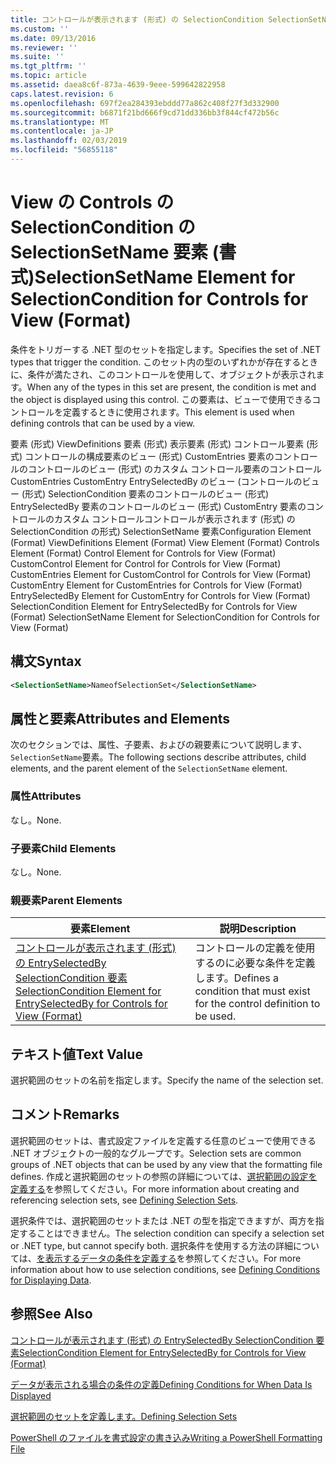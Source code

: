 ```yaml
---
title: コントロールが表示されます (形式) の SelectionCondition SelectionSetName 要素 |Microsoft Docs
ms.custom: ''
ms.date: 09/13/2016
ms.reviewer: ''
ms.suite: ''
ms.tgt_pltfrm: ''
ms.topic: article
ms.assetid: daea8c6f-873a-4639-9eee-599642822958
caps.latest.revision: 6
ms.openlocfilehash: 697f2ea284393ebddd77a862c408f27f3d332900
ms.sourcegitcommit: b6871f21bd666f9cd71dd336bb3f844cf472b56c
ms.translationtype: MT
ms.contentlocale: ja-JP
ms.lasthandoff: 02/03/2019
ms.locfileid: "56855118"
---
```

# <a name="selectionsetname-element-for-selectioncondition-for-controls-for-view-format"></a><span data-ttu-id="9036d-102">View の Controls の SelectionCondition の SelectionSetName 要素 (書式)</span><span class="sxs-lookup"><span data-stu-id="9036d-102">SelectionSetName Element for SelectionCondition for Controls for View (Format)</span></span>

<span data-ttu-id="9036d-103">条件をトリガーする .NET 型のセットを指定します。</span><span class="sxs-lookup"><span data-stu-id="9036d-103">Specifies the set of .NET types that trigger the condition.</span></span> <span data-ttu-id="9036d-104">このセット内の型のいずれかが存在するときに、条件が満たされ、このコントロールを使用して、オブジェクトが表示されます。</span><span class="sxs-lookup"><span data-stu-id="9036d-104">When any of the types in this set are present, the condition is met and the object is displayed using this control.</span></span> <span data-ttu-id="9036d-105">この要素は、ビューで使用できるコントロールを定義するときに使用されます。</span><span class="sxs-lookup"><span data-stu-id="9036d-105">This element is used when defining controls that can be used by a view.</span></span>

<span data-ttu-id="9036d-106">要素 (形式) ViewDefinitions 要素 (形式) 表示要素 (形式) コントロール要素 (形式) コントロールの構成要素のビュー (形式) CustomEntries 要素のコントロールのコントロールのビュー (形式) のカスタム コントロール要素のコントロールCustomEntries CustomEntry EntrySelectedBy のビュー (コントロールのビュー (形式) SelectionCondition 要素のコントロールのビュー (形式) EntrySelectedBy 要素のコントロールのビュー (形式) CustomEntry 要素のコントロールのカスタム コントロールコントロールが表示されます (形式) の SelectionCondition の形式) SelectionSetName 要素</span><span class="sxs-lookup"><span data-stu-id="9036d-106">Configuration Element (Format) ViewDefinitions Element (Format) View Element (Format) Controls Element (Format) Control Element for Controls for View (Format) CustomControl Element for Control for Controls for View (Format) CustomEntries Element for CustomControl for Controls for View (Format) CustomEntry Element for CustomEntries for Controls for View (Format) EntrySelectedBy Element for CustomEntry for Controls for View (Format) SelectionCondition Element for EntrySelectedBy for Controls for View (Format) SelectionSetName Element for SelectionCondition for Controls for View (Format)</span></span>

## <a name="syntax"></a><span data-ttu-id="9036d-107">構文</span><span class="sxs-lookup"><span data-stu-id="9036d-107">Syntax</span></span>

```xml
<SelectionSetName>NameofSelectionSet</SelectionSetName>
```

## <a name="attributes-and-elements"></a><span data-ttu-id="9036d-108">属性と要素</span><span class="sxs-lookup"><span data-stu-id="9036d-108">Attributes and Elements</span></span>

<span data-ttu-id="9036d-109">次のセクションでは、属性、子要素、およびの親要素について説明します、`SelectionSetName`要素。</span><span class="sxs-lookup"><span data-stu-id="9036d-109">The following sections describe attributes, child elements, and the parent element of the `SelectionSetName` element.</span></span>

### <a name="attributes"></a><span data-ttu-id="9036d-110">属性</span><span class="sxs-lookup"><span data-stu-id="9036d-110">Attributes</span></span>

<span data-ttu-id="9036d-111">なし。</span><span class="sxs-lookup"><span data-stu-id="9036d-111">None.</span></span>

### <a name="child-elements"></a><span data-ttu-id="9036d-112">子要素</span><span class="sxs-lookup"><span data-stu-id="9036d-112">Child Elements</span></span>

<span data-ttu-id="9036d-113">なし。</span><span class="sxs-lookup"><span data-stu-id="9036d-113">None.</span></span>

### <a name="parent-elements"></a><span data-ttu-id="9036d-114">親要素</span><span class="sxs-lookup"><span data-stu-id="9036d-114">Parent Elements</span></span>

|<span data-ttu-id="9036d-115">要素</span><span class="sxs-lookup"><span data-stu-id="9036d-115">Element</span></span>|<span data-ttu-id="9036d-116">説明</span><span class="sxs-lookup"><span data-stu-id="9036d-116">Description</span></span>|
|-------------|-----------------|
|[<span data-ttu-id="9036d-117">コントロールが表示されます (形式) の EntrySelectedBy SelectionCondition 要素</span><span class="sxs-lookup"><span data-stu-id="9036d-117">SelectionCondition Element for EntrySelectedBy for Controls for View (Format)</span></span>](./selectioncondition-element-for-entryselectedby-for-controls-for-view-format.md)|<span data-ttu-id="9036d-118">コントロールの定義を使用するのに必要な条件を定義します。</span><span class="sxs-lookup"><span data-stu-id="9036d-118">Defines a condition that must exist for the control definition to be used.</span></span>|

## <a name="text-value"></a><span data-ttu-id="9036d-119">テキスト値</span><span class="sxs-lookup"><span data-stu-id="9036d-119">Text Value</span></span>

<span data-ttu-id="9036d-120">選択範囲のセットの名前を指定します。</span><span class="sxs-lookup"><span data-stu-id="9036d-120">Specify the name of the selection set.</span></span>

## <a name="remarks"></a><span data-ttu-id="9036d-121">コメント</span><span class="sxs-lookup"><span data-stu-id="9036d-121">Remarks</span></span>

<span data-ttu-id="9036d-122">選択範囲のセットは、書式設定ファイルを定義する任意のビューで使用できる .NET オブジェクトの一般的なグループです。</span><span class="sxs-lookup"><span data-stu-id="9036d-122">Selection sets are common groups of .NET objects that can be used by any view that the formatting file defines.</span></span> <span data-ttu-id="9036d-123">作成と選択範囲のセットの参照の詳細については、[選択範囲の設定を定義する](./defining-selection-sets.md)を参照してください。</span><span class="sxs-lookup"><span data-stu-id="9036d-123">For more information about creating and referencing selection sets, see [Defining Selection Sets](./defining-selection-sets.md).</span></span>

<span data-ttu-id="9036d-124">選択条件では、選択範囲のセットまたは .NET の型を指定できますが、両方を指定することはできません。</span><span class="sxs-lookup"><span data-stu-id="9036d-124">The selection condition can specify a selection set or .NET type, but cannot specify both.</span></span> <span data-ttu-id="9036d-125">選択条件を使用する方法の詳細については、[を表示するデータの条件を定義する](./defining-conditions-for-displaying-data.md)を参照してください。</span><span class="sxs-lookup"><span data-stu-id="9036d-125">For more information about how to use selection conditions, see [Defining Conditions for Displaying Data](./defining-conditions-for-displaying-data.md).</span></span>

## <a name="see-also"></a><span data-ttu-id="9036d-126">参照</span><span class="sxs-lookup"><span data-stu-id="9036d-126">See Also</span></span>

[<span data-ttu-id="9036d-127">コントロールが表示されます (形式) の EntrySelectedBy SelectionCondition 要素</span><span class="sxs-lookup"><span data-stu-id="9036d-127">SelectionCondition Element for EntrySelectedBy for Controls for View (Format)</span></span>](./selectioncondition-element-for-entryselectedby-for-controls-for-view-format.md)

[<span data-ttu-id="9036d-128">データが表示される場合の条件の定義</span><span class="sxs-lookup"><span data-stu-id="9036d-128">Defining Conditions for When Data Is Displayed</span></span>](./defining-conditions-for-displaying-data.md)

[<span data-ttu-id="9036d-129">選択範囲のセットを定義します。</span><span class="sxs-lookup"><span data-stu-id="9036d-129">Defining Selection Sets</span></span>](./defining-selection-sets.md)

[<span data-ttu-id="9036d-130">PowerShell のファイルを書式設定の書き込み</span><span class="sxs-lookup"><span data-stu-id="9036d-130">Writing a PowerShell Formatting File</span></span>](./writing-a-powershell-formatting-file.md)
